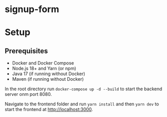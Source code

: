 # signup-form

# Setup
## Prerequisites
- Docker and Docker Compose
- Node.js 18+ and Yarn (or npm)
- Java 17 (if running without Docker)
- Maven (if running without Docker)

In the root directory run `docker-compose up -d --build` to start the backend server onm port 8080.

Navigate to the frontend folder and run `yarn install` and then `yarn dev` to start the frontend at [http://localhost:3000]().
